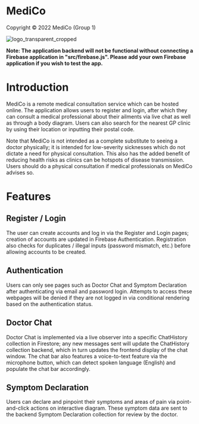 # MediCo
Copyright © 2022 MediCo (Group 1)

![logo_transparent_cropped](https://user-images.githubusercontent.com/76023265/196356338-4a0ba752-8ebf-4eb3-adf1-1ee7d96719e6.png)

**Note: The application backend will not be functional without connecting a Firebase application in "src/firebase.js". Please add your own Firebase application if you wish to test the app.**

# Introduction

MediCo is a remote medical consultation service which can be hosted online. The application allows users to register and login, after which they can consult a medical professional about their ailments via live chat as well as through a body diagram. Users can also search for the nearest GP clinic by using their location or inputting their postal code.

Note that MediCo is not intended as a complete substitute to seeing a doctor physically; it is intended for low-severity sicknesses which do not dictate a need for physical consultation. This also has the added benefit of reducing health risks as clinics can be hotspots of disease transmission. Users should do a physical consultation if medical professionals on MediCo advises so.

# Features

## Register / Login

The user can create accounts and log in via the Register and Login pages; creation of accounts are updated in Firebase Authentication. Registration also checks for duplicates / illegal inputs (password mismatch, etc.) before allowing accounts to be created. 

## Authentication

Users can only see pages such as Doctor Chat and Symptom Declaration after authenticating via email and password login. Attempts to access these webpages will be denied if they are not logged in via conditional rendering based on the authentication status.

## Doctor Chat

Doctor Chat is implemented via a live observer into a specific ChatHistory collection in Firestore; any new messages sent will update the ChatHistory collection backend, which in turn updates the frontend display of the chat window. The chat bar also features a voice-to-text feature via the microphone button, which can detect spoken language (English) and populate the chat bar accordingly.

## Symptom Declaration

Users can declare and pinpoint their symptoms and areas of pain via point-and-click actions on interactive diagram. These symptom data are sent to the backend Symptom Declaration collection for review by the doctor.
